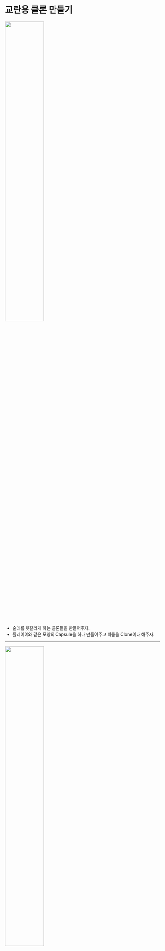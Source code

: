 교란용 클론 만들기
=======================
<img src="https://github.com/isp829/3dunitymulty/blob/master/images/lecture8/lecture8-1/8-1-1.PNG" width="50%">  

* 술래를 헷갈리게 하는 클론들을 만들어주자.  
* 플레이어와 같은 모양의 Capsule을 하나 만들어주고 이름을 Clone이라 해주자. 

----------------------------------------------   
<img src="https://github.com/isp829/3dunitymulty/blob/master/images/lecture8/lecture8-1/8-1-2.PNG" width="50%">  
<img src="https://github.com/isp829/3dunitymulty/blob/master/images/lecture8/lecture8-1/8-1-3.PNG" width="50%">  
<img src="https://github.com/isp829/3dunitymulty/blob/master/images/lecture8/lecture8-1/8-1-4.PNG" width="50%">  

* Clone에 rigidbody, PhotonView, PhotonTransformView, NavMeshAgent를 넣어주자. 
* Rigidbody에서 xyz고정에 xyz축회전도 고정으로 해주자.  
* NavMeshAgent는 클론들이 순찰할때 도움을 준다.  

----------------------------------------------   
<img src="https://github.com/isp829/3dunitymulty/blob/master/images/lecture8/lecture8-1/8-1-5.PNG" width="50%">  

* ClonePatrol스크립트를 만들어준다.  

----------------------------------------------   
<img src="https://github.com/isp829/3dunitymulty/blob/master/images/lecture8/lecture8-1/8-1-6.PNG" width="50%">  

* SpawnManager에서 스폰포인트로 썼던 위치값을 순찰포인트로 해서 계속 순찰하게 코드를 작성해주자.  

----------------------------------------------   
<img src="https://github.com/isp829/3dunitymulty/blob/master/images/lecture8/lecture8-1/8-1-8.png" width="50%">  
<img src="https://github.com/isp829/3dunitymulty/blob/master/images/lecture8/lecture8-1/8-1-7.png" width="50%">  

* Clone 태그를 붙여주고 프리펩화 시켜준다.  

----------------------------------------------   ]
<img src="https://github.com/isp829/3dunitymulty/blob/master/images/lecture8/lecture8-1/8-1-9.png" width="50%">  

* Game Scene에서 지형으로 쓸 물체들을 다 선택해준다.  

----------------------------------------------   
<img src="https://github.com/isp829/3dunitymulty/blob/master/images/lecture8/lecture8-1/8-1-10.PNG" width="50%">  
<img src="https://github.com/isp829/3dunitymulty/blob/master/images/lecture8/lecture8-1/8-1-11.png" width="50%">  

* Navigation에서 object와 Bake 설정을 다해주고 Bake 버튼을 눌러주자.  

----------------------------------------------   
<img src="https://github.com/isp829/3dunitymulty/blob/master/images/lecture8/lecture8-1/8-1-12.PNG" width="50%">  

* 이제 NavMeshAgent가 걸어다닐 수 있는 범위가 색깔로 표현된다.  

----------------------------------------------   
<img src="https://github.com/isp829/3dunitymulty/blob/master/images/lecture8/lecture8-1/8-1-13.PNG" width="50%">  

* Game Scene에 Clone들을 여러개 올려놓고 실행해보면 순찰을 잘하는걸 볼 수 있다.  

----------------------------------------------   
<img src="https://github.com/isp829/3dunitymulty/blob/master/images/lecture8/lecture8-1/8-1-14.PNG" width="50%">  
<img src="https://github.com/isp829/3dunitymulty/blob/master/images/lecture8/lecture8-1/8-1-15.PNG" width="50%">  

* Single Shot Gun 스크립트를 수정해주자.  
* Clone들은 총맞으면 바로 사라지도록 코드를 수정해주자.  
* 또한 술래가 클론인척하는 사람을 맞추면 체력이 회복되도록 코드를 수정해주자.  

----------------------------------------------   
<img src="https://github.com/isp829/3dunitymulty/blob/master/images/lecture8/lecture8-1/8-1-16.png" width="50%"><img src="https://github.com/isp829/3dunitymulty/blob/master/images/lecture8/lecture8-1/8-1-17.png" width="50%">    
<img src="https://github.com/isp829/3dunitymulty/blob/master/images/lecture8/lecture8-1/8-1-18.PNG" width="50%">  

* PlayerController 프리펩에있는 Rifle과 Pistol에 shooter를 추가해주자.  
* PlayerController에 Player태그를 추가해주자.  

----------------------------------------------   
<img src="https://github.com/isp829/3dunitymulty/blob/master/images/lecture8/lecture8-1/8-1-19.PNG" width="50%">  

* 실행해보면 총에 맞으면 Clone들은 사라지고 Player를 맞추면 체력이 회복되는걸 볼 수 있다.  

----------------------------------------------   
```
using Photon.Pun;
using Photon.Realtime;
using System.Collections;
using System.Collections.Generic;
using UnityEngine;
using UnityEngine.AI;

public class ClonePatrol : MonoBehaviour
{
    private NavMeshAgent agent;
    //순찰을 위한 네비게이션 메쉬 에이전트
    PhotonView PV;
    //위치 동기화욤 PV
    void Awake()
    {
        PV = GetComponent<PhotonView>();
        agent = GetComponent<NavMeshAgent>();

    }
    void Start()
    {
        agent.autoBraking = false;
        //순찰 계속함
        GotoNextPoint();
    }
    void GotoNextPoint()
    {
        Transform Patrolpoint = SpawnManager.Instance.GetSpawnpoint();
        //스폰 포인트로 썼던 위치들을 순찰 포인트로 씀
        agent.destination = Patrolpoint.position;
        //네비게이션 다음 목적지를 랜덤 순찰포인트로
    }
    void Update()
    {
        if (!agent.pathPending && agent.remainingDistance < 0.5f)
            GotoNextPoint();
        //근처에가면 다음 목적지로
    }
}
```

* Clone Patrol 스크립트의 전문이다.  

------------------
```
using System.Collections;
using System.Collections.Generic;
using UnityEngine;
using Photon.Pun;

public class SingleShotGun : Gun
//Gun으로부터 정보받기
{
    [SerializeField] Camera cam;
    PhotonView PV;
    public GameObject shooter;
    void Awake()
    {
        PV = GetComponent<PhotonView>();  
    }
    public override void Use()
    {
        Debug.Log("using gun " + itemInfo.itemName);
        Shoot();
    }

    void Shoot()
    {
        Ray ray = cam.ViewportPointToRay(new Vector3(0.5f, 0.5f));
        //카메라로부터 레이저 발사
        ray.origin = cam.transform.position;
        //발사지점 카메라로부터
        if (Physics.Raycast(ray, out RaycastHit hit))
        {
            hit.collider.gameObject.GetComponent<IDamageable>()?.TakeDamage(((GunInfo)itemInfo).damage);
            //레이저에 맞은 물체가 데미지를 입을 수 있는 물체인가? 맞다면 아이템 정보에 맞는 데미지 받기
            if (hit.transform.tag == "Player")
            {
                shooter.GetComponent<PlayerController>()?.TakeDamage(-30);
                //음수값의 데미지를 입으니까 체력 회복이다.
            }
            if (hit.transform.tag == "Clone")
            {
                Destroy(hit.transform.gameObject);
            }
            PV.RPC("RPC_Shoot", RpcTarget.All, hit.point,hit.normal );
            //맞추면 상대방한테 맞았다고 알려주기
        }
    }

    [PunRPC]//Pun Remote Procedure Call의 약자로써 원격제어를 통해 함수를 실행시키는 기능이다.  
    void RPC_Shoot(Vector3 hitPosition,Vector3 hitNoraml) 
    {//hitNormal은 맞는 면이 향하는 방향이다.  
        Collider[] colliders = Physics.OverlapSphere(hitPosition, 0.3f);
        //0.3f 반경내에 collider들을 검출한다. 
        if (colliders.Length != 0)//콜라이더가 존재한다면
        {
            GameObject bulletImpactObj=Instantiate(bulletImpactPrefab, hitPosition + hitNoraml * 0.001f, Quaternion.LookRotation(hitNoraml, Vector3.up) * bulletImpactPrefab.transform.rotation);
            //hitPosition+hitNormal*0.001f를 해주면 총알 자국이 대상표면 보다 아주 살짝 위에있게되서 겹쳐보이지 않는다. 
            Destroy(bulletImpactObj, 10f);
            //총알 자국은 10초후에는 사라진다.  
            bulletImpactObj.transform.SetParent(colliders[0].transform);
            //주변에 있는 콜라이더를 부모로 설정한다.  
            //부모가 사라지면 자식물체들도 다 사라지므로 총알자국만 둥둥떠다니는걸 해결 할 수 있다.  
        }
    }
        
}
```

* Single Shot Gun 스크립트의 전문이다.  

---------------------------   
[목차로](https://github.com/isp829/3dunitymulty/blob/master/README.md)  
[다음](https://github.com/isp829/3dunitymulty/blob/master/lecture/lecture9-1.md)  
-----------------------------   
